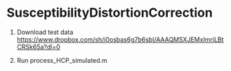 # SusceptibilityDistortionCorrection

1. Download test data  
https://www.dropbox.com/sh/i0osbas6g7b6sbl/AAAQMSXJEMxImriLBtCRSk65a?dl=0  
  
2. Run 
process_HCP_simulated.m
